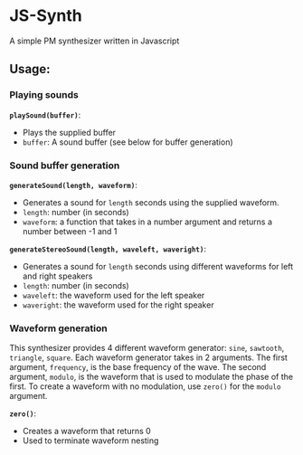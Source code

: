 # JS-Synth
A simple PM synthesizer written in Javascript

## Usage:
### Playing sounds
**`playSound(buffer)`**:
- Plays the supplied buffer
- `buffer`: A sound buffer (see below for buffer generation)

### Sound buffer generation
**`generateSound(length, waveform)`**:
- Generates a sound for `length` seconds using the supplied waveform.
- `length`: number (in seconds)
- `waveform`: a function that takes in a number argument and returns a number between -1 and 1

**`generateStereoSound(length, waveleft, waveright)`**:
- Generates a sound for `length` seconds using different waveforms for left and right speakers
- `length`: number (in seconds)
- `waveleft`: the waveform used for the left speaker
- `waveright`: the waveform used for the right speaker

### Waveform generation
This synthesizer provides 4 different waveform generator: `sine`, `sawtooth`, `triangle`, `square`. Each waveform generator takes in 2 arguments. The first argument, `frequency`, is the base frequency of the wave. The second argument, `modulo`, is the waveform that is used to modulate the phase of the first. To create a waveform with no modulation, use `zero()` for the `modulo` argument.

**`zero()`**:
- Creates a waveform that returns 0
- Used to terminate waveform nesting
